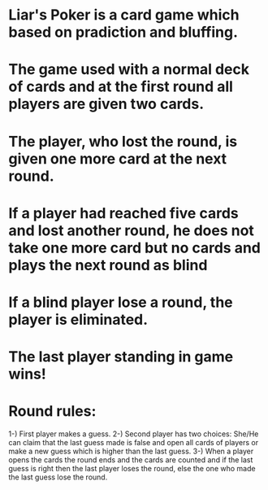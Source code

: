 # Liar's Poker is a card game which based on pradiction and bluffing.
# The game used with a normal deck of cards and at the first round all players are given two cards.
# The player, who lost the round, is given one more card at the next round.
# If a player had reached five cards and lost another round, he does not take one more card but no cards and plays the next round as blind
# If a blind player lose a round, the player is eliminated.
# The last player standing in game wins!
# Round rules:
1-) First player makes a guess.
2-) Second player has two choices: She/He can claim that the last guess made is false and open all cards of players or make a new guess which is higher than the last guess.
3-) When a player opens the cards the round ends and the cards are counted and if the last guess is right then the last player loses the round, else the one who made the last guess lose the round.
